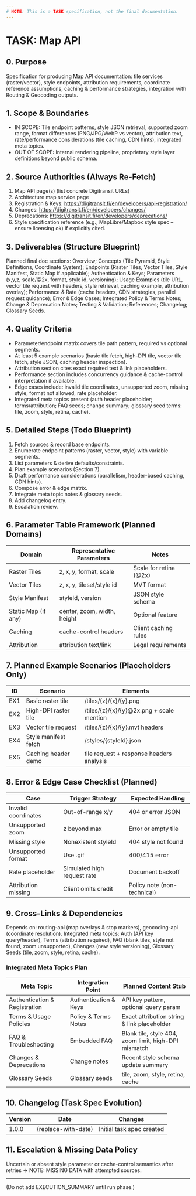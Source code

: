 ```yaml
---
# NOTE: This is a TASK specification, not the final documentation.
---
```


# TASK: Map API

## 0. Purpose

Specification for producing Map API documentation: tile services (raster/vector), style endpoints, attribution requirements, coordinate reference assumptions, caching & performance strategies, integration with Routing & Geocoding outputs.

## 1. Scope & Boundaries

- IN SCOPE: Tile endpoint patterns, style JSON retrieval, supported zoom range, format differences (PNG/JPG/WebP vs vector), attribution text, rate/performance considerations (tile caching, CDN hints), integrated meta topics.
- OUT OF SCOPE: Internal rendering pipeline, proprietary style layer definitions beyond public schema.

## 2. Source Authorities (Always Re-Fetch)

1. Map API page(s) (list concrete Digitransit URLs)
2. Architecture map service page
3. Registration & Keys: <https://digitransit.fi/en/developers/api-registration/>
4. Changes: <https://digitransit.fi/en/developers/changes/>
5. Deprecations: <https://digitransit.fi/en/developers/deprecations/>
6. Style specification reference (e.g., MapLibre/Mapbox style spec – ensure licensing ok) if explicitly cited.

## 3. Deliverables (Structure Blueprint)

Planned final doc sections: Overview; Concepts (Tile Pyramid, Style Definitions, Coordinate System); Endpoints (Raster Tiles, Vector Tiles, Style Manifest, Static Map if applicable); Authentication & Keys; Parameters (x,y,z, scale/@2x, format, style id, versioning); Usage Examples (tile URL, vector tile request with headers, style retrieval, caching example, attribution overlay); Performance & Rate (cache headers, CDN strategies, parallel request guidance); Error & Edge Cases; Integrated Policy & Terms Notes; Change & Deprecation Notes; Testing & Validation; References; Changelog; Glossary Seeds.

## 4. Quality Criteria

- Parameter/endpoint matrix covers tile path pattern, required vs optional segments.
- At least 5 example scenarios (basic tile fetch, high-DPI tile, vector tile fetch, style JSON, caching header inspection).
- Attribution section cites exact required text & link placeholders.
- Performance section includes concurrency guidance & cache-control interpretation if available.
- Edge cases include: invalid tile coordinates, unsupported zoom, missing style, format not allowed, rate placeholder.
- Integrated meta topics present (auth header placeholder; terms/attribution; FAQ seeds; change summary; glossary seed terms: tile, zoom, style, retina, cache).

## 5. Detailed Steps (Todo Blueprint)

1. Fetch sources & record base endpoints.
2. Enumerate endpoint patterns (raster, vector, style) with variable segments.
3. List parameters & derive defaults/constraints.
4. Plan example scenarios (Section 7).
5. Draft performance considerations (parallelism, header-based caching, CDN hints).
6. Compose error & edge matrix.
7. Integrate meta topic notes & glossary seeds.
8. Add changelog entry.
9. Escalation review.

## 6. Parameter Table Framework (Planned Domains)

| Domain | Representative Parameters | Notes |
|--------|---------------------------|-------|
| Raster Tiles | z, x, y, format, scale | Scale for retina (@2x) |
| Vector Tiles | z, x, y, tileset/style id | MVT format |
| Style Manifest | styleId, version | JSON style schema |
| Static Map (if any) | center, zoom, width, height | Optional feature |
| Caching | cache-control headers | Client caching rules |
| Attribution | attribution text/link | Legal requirements |

## 7. Planned Example Scenarios (Placeholders Only)

| ID | Scenario | Elements |
|----|----------|----------|
| EX1 | Basic raster tile | /tiles/{z}/{x}/{y}.png |
| EX2 | High-DPI raster tile | /tiles/{z}/{x}/{y}@2x.png + scale mention |
| EX3 | Vector tile request | /tiles/{z}/{x}/{y}.mvt headers |
| EX4 | Style manifest fetch | /styles/{styleId}.json |
| EX5 | Caching header demo | tile request + response headers analysis |

## 8. Error & Edge Case Checklist (Planned)

| Case | Trigger Strategy | Expected Handling |
|------|------------------|-------------------|
| Invalid coordinates | Out-of-range x/y | 404 or error JSON |
| Unsupported zoom | z beyond max | Error or empty tile |
| Missing style | Nonexistent styleId | 404 style not found |
| Unsupported format | Use .gif | 400/415 error |
| Rate placeholder | Simulated high request rate | Document backoff |
| Attribution missing | Client omits credit | Policy note (non-technical) |

## 9. Cross-Links & Dependencies

Depends on: routing-api (map overlays & stop markers), geocoding-api (coordinate resolution). Integrated meta topics: Auth (API key query/header), Terms (attribution required), FAQ (blank tiles, style not found, zoom unsupported), Changes (new style versioning), Glossary Seeds (tile, zoom, style, retina, cache).

### Integrated Meta Topics Plan

| Meta Topic | Integration Point | Planned Content Stub |
|------------|-------------------|----------------------|
| Authentication & Registration | Authentication & Keys | API key pattern, optional query param |
| Terms & Usage Policies | Policy & Terms Notes | Exact attribution string & link placeholder |
| FAQ & Troubleshooting | Embedded FAQ | Blank tile, style 404, zoom limit, high-DPI mismatch |
| Changes & Deprecations | Change notes | Recent style schema update summary |
| Glossary Seeds | Glossary seeds | tile, zoom, style, retina, cache |

## 10. Changelog (Task Spec Evolution)

| Version | Date | Changes |
|---------|------|---------|
| 1.0.0 | (replace-with-date) | Initial task spec created |

## 11. Escalation & Missing Data Policy

Uncertain or absent style parameter or cache-control semantics after retries → NOTE: MISSING DATA with attempted sources.

---
(Do not add EXECUTION_SUMMARY until run phase.)

